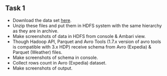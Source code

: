 ## Task 1
 - Download the data set [here](#).
 - Unzip these files and put them in HDFS system with the same hierarchy as they are in archive.
 - Make screenshots of data in HDFS from console & Ambari view.
 - Though Hadoop API, Parquet and Avro Tools (1.7.x version of avro tools is compatible with 3.x HDP) receive schema from Avro (Expedia) & Parquet (Weather) files.
 - Make screenshots of schema in console.
 - Collect rows count in Avro (Expedia) dataset.
 - Make screenshots of output.


